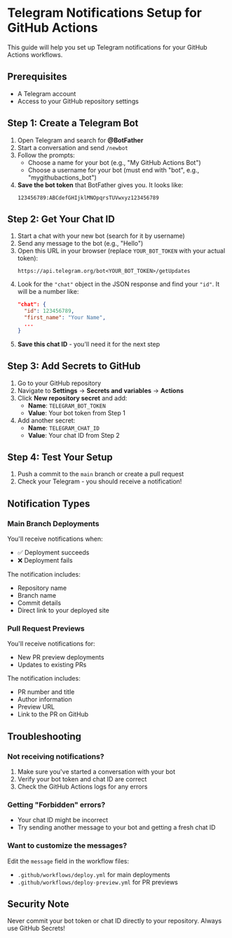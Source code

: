 # Telegram Notifications Setup for GitHub Actions

This guide will help you set up Telegram notifications for your GitHub Actions workflows.

## Prerequisites
- A Telegram account
- Access to your GitHub repository settings

## Step 1: Create a Telegram Bot

1. Open Telegram and search for **@BotFather**
2. Start a conversation and send `/newbot`
3. Follow the prompts:
   - Choose a name for your bot (e.g., "My GitHub Actions Bot")
   - Choose a username for your bot (must end with "bot", e.g., "mygithubactions_bot")
4. **Save the bot token** that BotFather gives you. It looks like:
   ```
   123456789:ABCdefGHIjklMNOpqrsTUVwxyz123456789
   ```

## Step 2: Get Your Chat ID

1. Start a chat with your new bot (search for it by username)
2. Send any message to the bot (e.g., "Hello")
3. Open this URL in your browser (replace `YOUR_BOT_TOKEN` with your actual token):
   ```
   https://api.telegram.org/bot<YOUR_BOT_TOKEN>/getUpdates
   ```
4. Look for the `"chat"` object in the JSON response and find your `"id"`. It will be a number like:
   ```json
   "chat": {
     "id": 123456789,
     "first_name": "Your Name",
     ...
   }
   ```
5. **Save this chat ID** - you'll need it for the next step

## Step 3: Add Secrets to GitHub

1. Go to your GitHub repository
2. Navigate to **Settings** → **Secrets and variables** → **Actions**
3. Click **New repository secret** and add:
   - **Name**: `TELEGRAM_BOT_TOKEN`
   - **Value**: Your bot token from Step 1
4. Add another secret:
   - **Name**: `TELEGRAM_CHAT_ID`
   - **Value**: Your chat ID from Step 2

## Step 4: Test Your Setup

1. Push a commit to the `main` branch or create a pull request
2. Check your Telegram - you should receive a notification!

## Notification Types

### Main Branch Deployments
You'll receive notifications when:
- ✅ Deployment succeeds
- ❌ Deployment fails

The notification includes:
- Repository name
- Branch name
- Commit details
- Direct link to your deployed site

### Pull Request Previews
You'll receive notifications for:
- New PR preview deployments
- Updates to existing PRs

The notification includes:
- PR number and title
- Author information
- Preview URL
- Link to the PR on GitHub

## Troubleshooting

### Not receiving notifications?
1. Make sure you've started a conversation with your bot
2. Verify your bot token and chat ID are correct
3. Check the GitHub Actions logs for any errors

### Getting "Forbidden" errors?
- Your chat ID might be incorrect
- Try sending another message to your bot and getting a fresh chat ID

### Want to customize the messages?
Edit the `message` field in the workflow files:
- `.github/workflows/deploy.yml` for main deployments
- `.github/workflows/deploy-preview.yml` for PR previews

## Security Note
Never commit your bot token or chat ID directly to your repository. Always use GitHub Secrets!